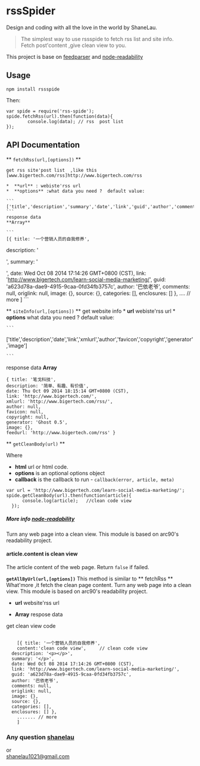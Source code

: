 # rssSpider

Design and coding with all the love in the world by ShaneLau.



> The simplest way to use rssspide to fetch rss list and site info.  
> Fetch post'content ,give clean view to you.  

This project is base on [feedparser](https://github.com/kballard/feedparser) and [node-readability](https://github.com/luin/node-readability) 



## Usage  

```
npm install rssspide
```
Then:

``` 
var spide = require('rss-spide');
spide.fetchRss(url).then(function(data){
		console.log(data); // rss  post list
});
```

## API Documentation

** <code>fetchRss(url,[options])</code> **  
	
	get rss site'post list  ,like this  [www.bigertech.com/rss]http://www.bigertech.com/rss

	*  **url** : webiste'rss url 
    *  **options** :what data you need ?  default value:
	
	```
	['title','description','summary','date','link','guid','author','comments','origlink','image','source','categories','enclosures']
	```  
	response data
	**Array**  
	
	```
	[{ title: '一个营销人员的自我修养',
  description: '<p></p>',
  summary: '</p>',
  date: Wed Oct 08 2014 17:14:26 GMT+0800 (CST),
  link: 'http://www.bigertech.com/learn-social-media-marketing/',
  guid: 'a623d78a-dae9-4915-9caa-0fd34fb3757c',
  author: '巴依老爷',
  comments: null,
  origlink: null,
  image: {},
  source: {},
  categories: [],
  enclosures: [] },
  ....  // more
	]
	```
  
** <code>siteInfo(url,[options])</code>  **
    get website info
    * **url**   webiste'rss url
    * **options**  what data you need ?  default value:
    
    ```
['title','description','date','link','xmlurl','author','favicon','copyright','generator','image']

    ```
   response data **Array** 
   
   ```
  { title: '笔戈科技',
  description: '简单、有趣、有价值',
  date: Thu Oct 09 2014 18:15:14 GMT+0800 (CST),
  link: 'http://www.bigertech.com/',
  xmlurl: 'http://www.bigertech.com/rss/',
  author: null,
  favicon: null,
  copyright: null,
  generator: 'Ghost 0.5',
  image: {},
  feedurl: 'http://www.bigertech.com/rss' } 
   ```



** `getCleanBody(url)` **

Where

  * **html** url or html code.
  * **options** is an optional options object
  * **callback** is the callback to run - `callback(error, article, meta)`
  
  
  ```
  var url = 'http://www.bigertech.com/learn-social-media-marketing/';
  spide.getCleanBody(url).then(function(article){
        console.log(article);   //clean code view    
    });
  ```
  
##### More info [node-readability](https://github.com/luin/node-readability)

Turn any web page into a clean view. This module is based on arc90's readability project.
  

#### article.content  is clean view 

The article content of the web page. Return `false` if failed.



**<code>getAllByUrl(url,[options])</code>**
This method is similar to ** fetchRss **  
	What'more ,it fetch the clean page content.
	Turn any web page into a clean view. This module is based on arc90's readability project.
	
* **url** website'rss url  
	
* **Array**  respose data
	
get clean view code  
	
	
```  

	[{ title: '一个营销人员的自我修养',
	content:'clean code view',     // clean code view
  description: '<p></p>',
  summary: '</p>',
  date: Wed Oct 08 2014 17:14:26 GMT+0800 (CST),
  link: 'http://www.bigertech.com/learn-social-media-marketing/',
  guid: 'a623d78a-dae9-4915-9caa-0fd34fb3757c',
  author: '巴依老爷',
  comments: null,
  origlink: null,
  image: {},
  source: {},
  categories: [],
  enclosures: [] },
    ....... // more
	]

```
### Any question [shanelau](http://weibo.com/kissliux)  
or  
[shanelau1021@gmail.com](shanelau1021@gmail.com)


